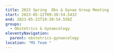 ```yaml
---
title: 2023 Spring  Obs & Gynae Group Meeting
start: 2023-05-22T09:30:54.543Z
end: 2023-05-22T10:30:54.558Z
groups:
  - Obstetrics & Gynaecology
eleventyNavigation:
  parent: obstetrics-gynaecology
location: "MS Team "
---
```

